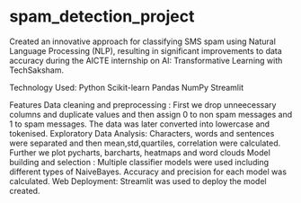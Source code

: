 # spam_detection_project
Created an innovative approach for classifying SMS spam using Natural Language Processing (NLP), resulting in significant improvements to data accuracy during the AICTE internship on AI: Transformative Learning with TechSaksham.

Technology Used:
Python
Scikit-learn
Pandas
NumPy
Streamlit

Features
Data cleaning and preprocessing : First we drop unneecessary columns and duplicate values and then assign 0 to non spam messages and 1 to spam messages. The data was later converted into lowercase and tokenised.
Exploratory Data Analysis: Characters, words and sentences were separated and then mean,std,quartiles, correlation were calculated. Further we plot pycharts, barcharts, heatmaps and word clouds
Model building and selection : Multiple classifier models were used including different types of NaiveBayes. Accuracy and precision for each model was calculated. 
Web Deployment: Streamlit was used to deploy the model created.
